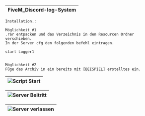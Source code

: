 | FiveM_Discord-log-System |
|---|

```yarn
Installation.:

Möglichkeit #1
.rar entpacken und das Verzeichnis in den Resourcen Ordner verschieben.
In der Server cfg den folgenden befehl eintragen. 

start Logger1


Möglichkeit #2
Füge das Archiv in ein bereits mit [BEISPIEL] erstelltes ein.
```

| ![Script Start](https://github.com/G3N3RATION-X/FiveM_Discord-log-System/assets/102898784/c3dd5a9e-2ddb-491a-9528-3fdb9b122d34) | 
|---|

| ![Server Beitritt](https://github.com/G3N3RATION-X/FiveM_Discord-log-System/assets/102898784/9a2fe6f6-e3bd-4c0b-a228-410c53fa9598) |
|---|

![Server verlassen](https://github.com/G3N3RATION-X/FiveM_Discord-log-System/assets/102898784/0e51e2cb-dbac-483b-8bf0-20c287cf93c5) |
|---|
